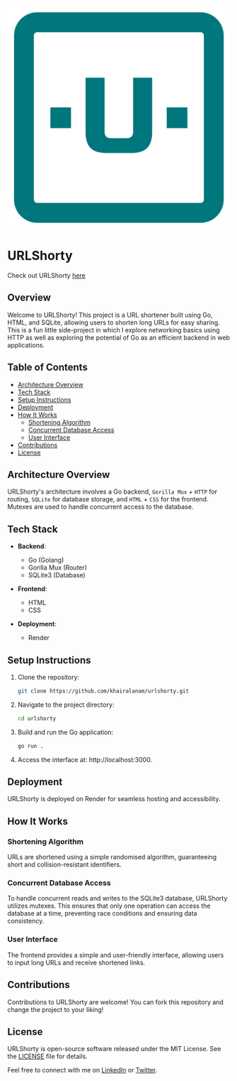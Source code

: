 ![URLShorty Logo](./assets/main-logo.png)

# URLShorty

Check out URLShorty [here](https://url-short-vubq.onrender.com/)

## Overview

Welcome to URLShorty! This project is a URL shortener built using Go, HTML, and SQLite, allowing users to shorten long URLs for easy sharing. This is a fun little side-project in which I explore networking basics using HTTP as well as exploring the potential of Go as an efficient backend in web applications.

## Table of Contents

- [Architecture Overview](#architecture-overview)
- [Tech Stack](#tech-stack)
- [Setup Instructions](#setup-instructions)
- [Deployment](#deployment)
- [How It Works](#how-it-works)
  - [Shortening Algorithm](#shortening-algorithm)
  - [Concurrent Database Access](#concurrent-database-access)
  - [User Interface](#user-interface)
- [Contributions](#contributions)
- [License](#license)

## Architecture Overview

URLShorty's architecture involves a Go backend, `Gorilla Mux` + `HTTP` for routing, `SQLite` for database storage, and `HTML` + `CSS` for the frontend. Mutexes are used to handle concurrent access to the database.

## Tech Stack

- **Backend**:

  - Go (Golang)
  - Gorilla Mux (Router)
  - SQLite3 (Database)

- **Frontend**:

  - HTML
  - CSS

- **Deployment**:
  - Render

## Setup Instructions

1. Clone the repository:

   ```bash
   git clone https://github.com/khairalanam/urlshorty.git
   ```

2. Navigate to the project directory:

   ```cmd
   cd urlshorty
   ```

3. Build and run the Go application:

   ```cmd
   go run .
   ```

4. Access the interface at: http://localhost:3000.

## Deployment

URLShorty is deployed on Render for seamless hosting and accessibility.

## How It Works

### Shortening Algorithm

URLs are shortened using a simple randomised algorithm, guaranteeing short and collision-resistant identifiers.

### Concurrent Database Access

To handle concurrent reads and writes to the SQLite3 database, URLShorty utilizes mutexes. This ensures that only one operation can access the database at a time, preventing race conditions and ensuring data consistency.

### User Interface

The frontend provides a simple and user-friendly interface, allowing users to input long URLs and receive shortened links.

## Contributions

Contributions to URLShorty are welcome! You can fork this repository and change the project to your liking!

## License

URLShorty is open-source software released under the MIT License. See the [LICENSE](LICENSE) file for details.

Feel free to connect with me on [LinkedIn](www.linkedin.com/in/khair-alanam) or [Twitter](https://twitter.com/khair_alanam).
